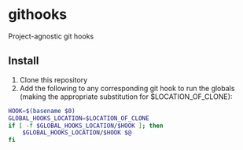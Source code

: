 # githooks

Project-agnostic git hooks

## Install

1. Clone this repository
2. Add the following to any corresponding git hook to run the globals (making the appropriate substitution for $LOCATION_OF_CLONE):

```Bash
HOOK=$(basename $0)
GLOBAL_HOOKS_LOCATION=$LOCATION_OF_CLONE
if [ -f $GLOBAL_HOOKS_LOCATION/$HOOK ]; then
    $GLOBAL_HOOKS_LOCATION/$HOOK $@
fi
```
